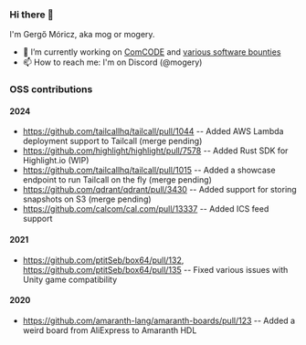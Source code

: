 ### Hi there 👋

I'm Gergő Móricz, aka mog or mogery.

- 🔭 I’m currently working on [ComCODE](https://comcode.org) and [various software bounties](https://algora.io/@/mogery)
- 📫 How to reach me: I'm on Discord (@mogery)

### OSS contributions
#### 2024
- https://github.com/tailcallhq/tailcall/pull/1044 -- Added AWS Lambda deployment support to Tailcall (merge pending)
- https://github.com/highlight/highlight/pull/7578 -- Added Rust SDK for Highlight.io (WIP)
- https://github.com/tailcallhq/tailcall/pull/1015 -- Added a showcase endpoint to run Tailcall on the fly (merge pending)
- https://github.com/qdrant/qdrant/pull/3430 -- Added support for storing snapshots on S3 (merge pending)
- https://github.com/calcom/cal.com/pull/13337 -- Added ICS feed support

#### 2021
- https://github.com/ptitSeb/box64/pull/132, https://github.com/ptitSeb/box64/pull/135 -- Fixed various issues with Unity game compatibility

#### 2020
- https://github.com/amaranth-lang/amaranth-boards/pull/123 -- Added a weird board from AliExpress to Amaranth HDL
